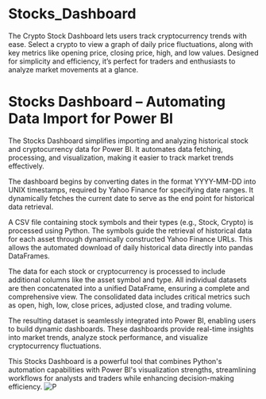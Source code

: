 # Stocks_Dashboard
The Crypto Stock Dashboard lets users track cryptocurrency trends with ease. Select a crypto to view a graph of daily price fluctuations, along with key metrics like opening price, closing price, high, and low values. Designed for simplicity and efficiency, it’s perfect for traders and enthusiasts to analyze market movements at a glance.
# Stocks Dashboard – Automating Data Import for Power BI
The Stocks Dashboard simplifies importing and analyzing historical stock and cryptocurrency data for Power BI. It automates data fetching, processing, and visualization, making it easier to track market trends effectively.

The dashboard begins by converting dates in the format YYYY-MM-DD into UNIX timestamps, required by Yahoo Finance for specifying date ranges. It dynamically fetches the current date to serve as the end point for historical data retrieval.

A CSV file containing stock symbols and their types (e.g., Stock, Crypto) is processed using Python. The symbols guide the retrieval of historical data for each asset through dynamically constructed Yahoo Finance URLs. This allows the automated download of daily historical data directly into pandas DataFrames.

The data for each stock or cryptocurrency is processed to include additional columns like the asset symbol and type. All individual datasets are then concatenated into a unified DataFrame, ensuring a complete and comprehensive view. The consolidated data includes critical metrics such as open, high, low, close prices, adjusted close, and trading volume.

The resulting dataset is seamlessly integrated into Power BI, enabling users to build dynamic dashboards. These dashboards provide real-time insights into market trends, analyze stock performance, and visualize cryptocurrency fluctuations.

This Stocks Dashboard is a powerful tool that combines Python's automation capabilities with Power BI's visualization strengths, streamlining workflows for analysts and traders while enhancing decision-making efficiency.
![P](https://github.com/user-attachments/assets/3ecdc418-5399-4833-90c6-572860b8e974)
